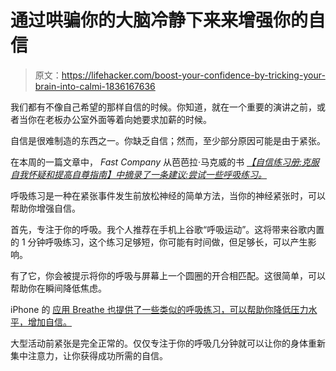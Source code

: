# 通过哄骗你的大脑冷静下来来增强你的自信

> 原文：<https://lifehacker.com/boost-your-confidence-by-tricking-your-brain-into-calmi-1836167636>

我们都有不像自己希望的那样自信的时候。你知道，就在一个重要的演讲之前，或者当你在老板办公室外面等着向她要求加薪的时候。



自信是很难制造的东西之一。你缺乏自信；然而，至少部分原因可能是由于紧张。

在本周的一篇文章中， *Fast Company* 从芭芭拉·马克威的书 [*【自信练习册:克服自我怀疑和提高自尊指南】中摘录了一条建议:尝试一些呼吸练习。*](https://amzn.to/2xxkDLa) 

呼吸练习是一种在紧张事件发生前放松神经的简单方法，当你的神经紧张时，可以帮助你增强自信。

首先，专注于你的呼吸。我个人推荐在手机上谷歌“呼吸运动”。这将带来谷歌内置的 1 分钟呼吸练习，这个练习足够短，你可能有时间做，但足够长，可以产生影响。

有了它，你会被提示将你的呼吸与屏幕上一个圆圈的开合相匹配。这很简单，可以帮助你在瞬间降低焦虑。

iPhone 的 [应用 Breathe 也提供了一些类似的呼吸练习，可以帮助你降低压力水平，增加自信。](https://lifehacker.com/breathe-for-iphone-walks-you-through-breathing-and-rela-1782182093) 

大型活动前紧张是完全正常的。仅仅专注于你的呼吸几分钟就可以让你的身体重新集中注意力，让你获得成功所需的自信。